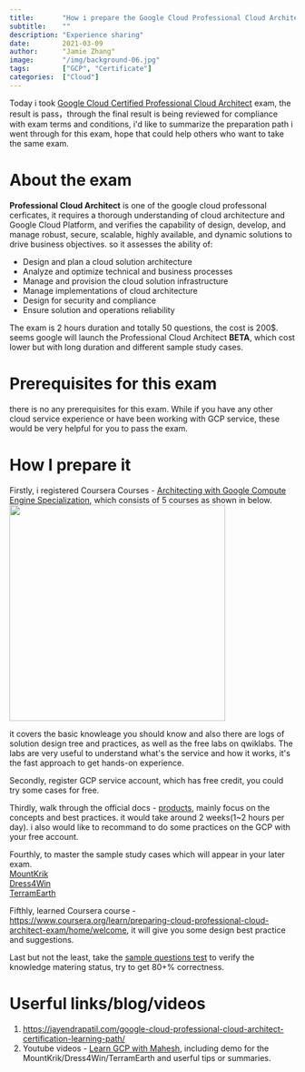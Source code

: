```yaml
---
title:       "How i prepare the Google Cloud Professional Cloud Architect Certificate"
subtitle:    ""
description: "Experience sharing"
date:        2021-03-09
author:      "Jamie Zhang"
image:       "/img/background-06.jpg"
tags:        ["GCP", "Certificate"]
categories:  ["Cloud"]
---
```


Today i took [Google Cloud Certified Professional Cloud Architect](https://cloud.google.com/certification/cloud-architect) exam, the result is pass，through the final result is being reviewed for compliance with exam terms and conditions, i'd like to summarize the preparation path i went through for this exam, hope that could help others who want to take the same exam.

# About the exam
**Professional Cloud Architect** is one of the google cloud professonal cerficates, it requires a thorough understanding of cloud architecture and Google Cloud Platform, and verifies the capability of design, develop, and manage robust, secure, scalable, highly available, and dynamic solutions to drive business objectives. so it assesses the ability of:  
 - Design and plan a cloud solution architecture  
 - Analyze and optimize technical and business processes  
 - Manage and provision the cloud solution infrastructure  
 - Manage implementations of cloud architecture  
 - Design for security and compliance  
 - Ensure solution and operations reliability  

The exam is 2 hours duration and totally 50 questions, the cost is 200$.  seems google will launch the Professional Cloud Architect **BETA**, which cost lower but with long duration and different sample study cases.

# Prerequisites for this exam
there is no any prerequisites for this exam. While if you have any other cloud service experience or have been working with GCP service, these would be very helpful for you to pass the exam.

# How I prepare it
Firstly, i registered Coursera Courses - [Architecting with Google Compute Engine Specialization](https://www.coursera.org/specializations/gcp-architecture), which consists of 5 courses as shown in below.
<img src='/img/2021-03-09-gcp-professional-cerified-architecture-prep/coursera-course-list.png' style="height: 380px;margin-left: 0px; margin-top: 0px;"/>

it covers the basic knowleage you should know and also there are logs of solution design tree and practices, as well as the free labs on qwiklabs. The labs are very useful to understand what's the service and how it works, it's the fast approach to get hands-on experience.

Secondly, register GCP service account, which has free credit, you could try some cases for free.  

Thirdly, walk through the official docs - [products](https://cloud.google.com/products), mainly focus on the concepts and best practices. it would take around 2 weeks(1~2 hours per day).  i also would like to recommand to do some practices on the GCP with your free account.

Fourthly, to master the sample study cases which will appear in your later exam.  
[MountKrik](https://jayendrapatil.com/google-cloud-mountkirk-games-case-study/)  
[Dress4Win](https://jayendrapatil.com/google-cloud-dress4win-case-study/)  
[TerramEarth](https://jayendrapatil.com/google-cloud-terramearth-case-study/)

Fifthly, learned Coursera course - https://www.coursera.org/learn/preparing-cloud-professional-cloud-architect-exam/home/welcome, it will give you some design best practice and suggestions.

Last but not the least, take the [sample questions test](https://cloud.google.com/certification/sample-questions/cloud-architect) to verify the knowledge matering status, try to get 80+% correctness.

# Userful links/blog/videos
1. https://jayendrapatil.com/google-cloud-professional-cloud-architect-certification-learning-path/
2. Youtube videos - [Learn GCP with Mahesh](https://www.youtube.com/channel/UCL8vwy2jhEtQrC-Rx6qzCZg), including demo for the MountKrik/Dress4Win/TerramEarth and userful tips or summaries.


 